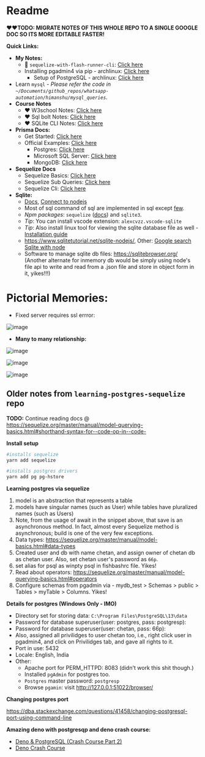# Readme

**❤️❤️TODO: MIGRATE NOTES OF THIS WHOLE REPO TO A SINGLE GOOGLE DOC SO ITS MORE EDITABLE FASTER!**

**Quick Links:**
- **My Notes:**
  - 🚀 `sequelize-with-flash-runner-cli`: [Click here](https://github.com/sahilrajput03/learning_sql/blob/main/sequelize-with-flash-runner-cli/src/test1.test.js)
  - Installing pgadmin4 via pip - archlinux: [Click here](./Notes_pgadmin4_install.md)
    - Setup of PostgreSQL - archlinux: [Click here](./Notes_setup-postgres.md)
- Learn `mysql` - *Please refer the code in `~/Documents/github_repos/whatsapp-automation/himanshu/mysql_queries`*.
- **Course Notes**
  - ❤️ W3school Notes: [Click here](./Notes_sql_w3schools.md)
  - ❤️ Sql bolt Notes: [Click here](./Notes_sql_bolt.md)
  - ❤️ SQLite CLI Notes: [Click here](./sequelize-with-sqlite//sqlQueries/README.md)
- **Prisma Docs:**
  - Get Started: [Click here](https://www.prisma.io/docs/getting-started)
  - Official Examples: [Click here](https://github.com/prisma/prisma-examples/tree/latest)
    - Postgres: [Click here](https://github.com/prisma/prisma-examples/tree/latest/databases/prisma-postgres)
    - Microsoft SQL Server: [Click here](https://github.com/prisma/prisma-examples/tree/latest/databases/sql-server)
    - MongoDB: [Click here](https://github.com/prisma/prisma-examples/tree/latest/databases/mongodb)
- **Sequelize Docs**
  - Sequelize Basics: [Click here](https://sequelize.org/docs/v6/core-concepts/model-querying-basics/)
  - Sequelize Sub Queries: [Click here](https://sequelize.org/docs/v6/other-topics/sub-queries/)
  - Sequelize Cli: [Click here](https://sequelize.org/docs/v6/other-topics/migrations/)
- **Sqlite:**
  - [Docs](https://www.sqlite.org/index.html), [Connect to nodejs](https://www.sqlitetutorial.net/sqlite-nodejs/connect/)
  - Most of sql command of sql are implemented in sql except [few](https://sqlite.org/omitted.html).
  - _Npm packages_: `sequelize` ([docs](https://sequelize.org/master/)) and `sqlite3`.
  - _Tip_: You can install vscode extension: `alexcvzz.vscode-sqlite`
  - _Tip_: Also install linux tool for viewing the sqlite database file as well - [Installation guide](https://github.com/sahilrajput03/sahilrajput03/blob/master/arch-notes.md#insatlled-sqliteman)
  - https://www.sqlitetutorial.net/sqlite-nodejs/, Other: [Google search Sqlite with node](https://www.google.com/search?q=sqllite+with+node&rlz=1C1CHBD_enIN917IN917&oq=sqllite+with+node&aqs=chrome..69i57j0i13i457j0i13j0i10i22i30j0i22i30l4.2738j0j1&sourceid=chrome&ie=UTF-8)
  - Software to manage sqlite db files: https://sqlitebrowser.org/
  (Another alternate for inmemory db would be simply using node's file api to write and read from a .json file and store in object form in it, yikes!!!)

# Pictorial Memories:

- Fixed server requires ssl errror:

![image](https://user-images.githubusercontent.com/31458531/185803197-fc8dda43-9231-4e97-87a2-c15c5fee657d.png)

- **Many to many relationship:**

![image](https://user-images.githubusercontent.com/31458531/175762567-9d0cd2e4-9f92-4d50-a9b1-3843c079feec.png)

![image](https://user-images.githubusercontent.com/31458531/175763138-fe9a7e5e-78d4-44c5-85c3-1068a5caf1fb.png)

![image](https://user-images.githubusercontent.com/31458531/175762818-5d6b9cbf-3325-4128-8e1a-419ed7e9b82b.png)

## Older notes from `learning-postgres-sequelize` repo

**TODO:** Continue reading docs @ https://sequelize.org/master/manual/model-querying-basics.html#shorthand-syntax-for--code-op-in--code-

**Install setup**

```bash
#installs sequelize
yarn add sequelize

#installs postgres drivers
yarn add pg pg-hstore
```

**Learning postgres via sequelize**

1. model is an abstraction that represents a table
2. models have singular names (such as User) while tables have pluralized names (such as Users)
3. Note, from the usage of await in the snippet above, that save is an asynchronous method. In fact, almost every Sequelize method is asynchronous; build is one of the very few exceptions.
4. Data types: https://sequelize.org/master/manual/model-basics.html#data-types
5. Created user and db with name chetan, and assign owner of chetan db as chetan user. Also, set chetan user's password as `66p`.
6. set alias for psql as winpty psql in fishbashrc file. Yikes!
7. Read about operators: https://sequelize.org/master/manual/model-querying-basics.html#operators
8. Configure schemas from pgadmin via - mydb_test > Schemas > public > Tables > myTable > Columns. Yikes!

**Details for postgres (Windows Only - IMO)**

- Directory set for storing data: `C:\Program Files\PostgreSQL\13\data`
- Password for database superuser(user: postgres, pass: postgresp):
- Password for database superuser(user: chetan, pass: 66p):
- Also, assigned all privilidges to user chetan too, i.e., right click user in pgadmin4, and click on Privilidges tab, and gave all rights to it.
- Port in use: 5432
- Locale: English, India
- Other:
  - Apache port for PERM_HTTPD: 8083 (didn't work this shit though.)
  - Installed `pgAdmin` for postgres too.
  - `Postgres` master password: `postgresp`
  - Browse `pgamin`: visit http://127.0.0.1:51022/browser/

**Changing postgres port**

https://dba.stackexchange.com/questions/41458/changing-postgresql-port-using-command-line

**Amazing deno with postgresqp and deno crash course:**

- [Deno & PostgreSQL (Crash Course Part 2)](https://www.youtube.com/watch?v=KuaI6mphFNc)
- [Deno Crash Course](https://www.youtube.com/watch?v=NHHhiqwcfRM&t=1958s)
